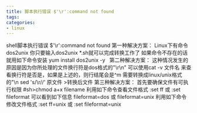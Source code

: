 ```yaml
---
title: 脚本执行错误 $'\r':command not found
tags: 
categories:
- linux
---
```

shell脚本执行错误 $'\r':command not found
第一种解决方案：
Linux下有命令dos2unix
你只要输入dos2unix *.sh就可以完成转换工作了
如果命令不存在的话就用如下命令安装
yum install dos2unix -y
 
第二种解决方案：
这种情况发生的原因是因为你所处理的文件换行符是dos格式的"\r\n"
可以使用cat -v 文件名 来查看换行符是否是，如果是上述的，则行结尾会是^m
需要转换成linux/unix格式的"\n
sed 's/\r//' 原文件 >转换后文件
第三种解决方案：
首先要确保文件有可执行权限
#sh>chmod a+x filename
利用如下命令查看文件格式
:set ff 或 :set fileformat
可以看到如下信息
fileformat=dos 或 fileformat=unix
利用如下命令修改文件格式
:set ff=unix 或 :set fileformat=unix
